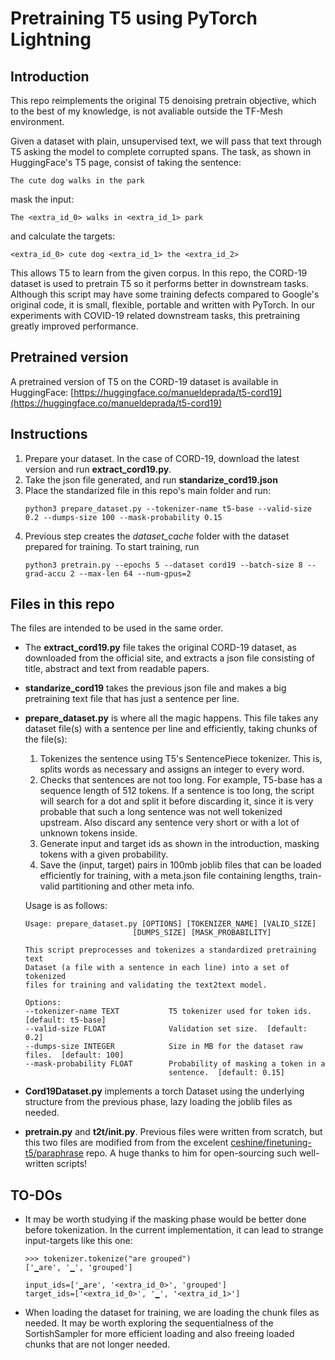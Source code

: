 # Pretraining T5 using PyTorch Lightning
## Introduction
This repo reimplements the original T5 denoising pretrain objective, which to the best of my knowledge, is not avaliable outside the TF-Mesh environment. 

Given a dataset with plain, unsupervised text, we will pass that text through T5 asking the model to complete corrupted spans. The task, as shown in HuggingFace's T5 page, consist of taking the sentence:

`The cute dog walks in the park`

mask the input:

`The <extra_id_0> walks in <extra_id_1> park`

and calculate the targets:

`<extra_id_0> cute dog <extra_id_1> the <extra_id_2>`

This allows T5 to learn from the given corpus. In this repo, the CORD-19 dataset is used to pretrain T5 so it performs better in downstream tasks. Although this script may have some training defects compared to Google's original code, it is small, flexible, portable and written with PyTorch. In our experiments with COVID-19 related downstream tasks, this pretraining greatly improved performance.

## Pretrained version
A pretrained version of T5 on the CORD-19 dataset is available in HuggingFace: [https://huggingface.co/manueldeprada/t5-cord19](https://huggingface.co/manueldeprada/t5-cord19) 

## Instructions
1. Prepare your dataset. In the case of CORD-19, download the latest version and run **extract_cord19.py**.
2. Take the json file generated, and run **standarize_cord19.json**
3. Place the standarized file in this repo's main folder and run:
    ```
    python3 prepare_dataset.py --tokenizer-name t5-base --valid-size 0.2 --dumps-size 100 --mask-probability 0.15
    ```
4. Previous step creates the *dataset_cache* folder with the dataset prepared for training. To start training, run
    ```
    python3 pretrain.py --epochs 5 --dataset cord19 --batch-size 8 --grad-accu 2 --max-len 64 --num-gpus=2
    ```

## Files in this repo
The files are intended to be used in the same order.
- The **extract_cord19.py** file takes the original CORD-19 dataset, as downloaded from the official site, and extracts a json file consisting of title, abstract and text from readable papers.
- **standarize_cord19** takes the previous json file and makes a big pretraining text file that has just a sentence per line.
- **prepare_dataset.py** is where all the magic happens. This file takes any dataset file(s) with a sentence per line and efficiently, taking chunks of the file(s):
    1. Tokenizes the sentence using T5's SentencePiece tokenizer. This is, splits words as necessary and assigns an integer to every word.
    2. Checks that sentences are not too long. For example, T5-base has a sequence length of 512 tokens. If a sentence is too long, the script will search for a dot and split it before discarding it, since it is very probable that such a long sentence was not well tokenized upstream. Also discard any sentence very short or with a lot of unknown tokens inside.
    4. Generate input and target ids as shown in the introduction, masking tokens with a given probability.
    5. Save the (input, target) pairs in 100mb joblib files that can be loaded efficiently for training, with a meta.json file containing lengths, train-valid partitioning and other meta info.
  
  Usage is as follows:
  ```
  Usage: prepare_dataset.py [OPTIONS] [TOKENIZER_NAME] [VALID_SIZE] 
                          [DUMPS_SIZE] [MASK_PROBABILITY]

  This script preprocesses and tokenizes a standardized pretraining text
  Dataset (a file with a sentence in each line) into a set of tokenized
  files for training and validating the text2text model.

  Options:
  --tokenizer-name TEXT           T5 tokenizer used for token ids.  [default: t5-base]
  --valid-size FLOAT              Validation set size.  [default: 0.2]
  --dumps-size INTEGER            Size in MB for the dataset raw files.  [default: 100]
  --mask-probability FLOAT        Probability of masking a token in a
                                  sentence.  [default: 0.15]
  ```
- **Cord19Dataset.py** implements a torch Dataset using the underlying structure from the previous phase, lazy loading the joblib files as needed.
- **pretrain.py** and **t2t/__init__.py**. Previous files were written from scratch, but this two files are modified from  from the excelent [ceshine/finetuning-t5/paraphrase](https://github.com/ceshine/finetuning-t5/tree/master/paraphrase) repo. A huge thanks to him for open-sourcing such well-written scripts!

## TO-DOs

- It may be worth studying if the masking phase would be better done before tokenization. In the current implementation, it can lead to strange input-targets like this one:
  ```
  >>> tokenizer.tokenize("are grouped")
  ['▁are', '▁', 'grouped']
  
  input_ids=['▁are', '<extra_id_0>', 'grouped']
  target_ids=['<extra_id_0>', '▁', '<extra_id_1>']
  ```
- When loading the dataset for training, we are loading the chunk files as needed. It may be worth exploring the sequentialness of the SortishSampler for more efficient loading and also freeing loaded chunks that are not longer needed.